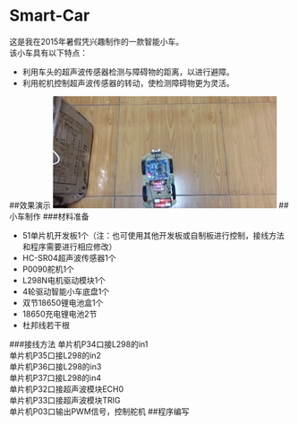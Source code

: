 # Smart-Car
这是我在2015年暑假凭兴趣制作的一款智能小车。  
该小车具有以下特点：  
* 利用车头的超声波传感器检测与障碍物的距离，以进行避障。  
* 利用舵机控制超声波传感器的转动，使检测障碍物更为灵活。

##效果演示
![car](https://github.com/Jason-Flash/Smart-Car/blob/master/image/SmartCar.gif)
##小车制作
###材料准备
* 51单片机开发板1个（注：也可使用其他开发板或自制板进行控制，接线方法和程序需要进行相应修改）  
* HC-SR04超声波传感器1个  
* P0090舵机1个  
* L298N电机驱动模块1个  
* 4轮驱动智能小车底盘1个  
* 双节18650锂电池盒1个
* 18650充电锂电池2节  
* 杜邦线若干根

###接线方法
单片机P34口接L298的in1  
单片机P35口接L298的in2  
单片机P36口接L298的in3  
单片机P37口接L298的in4  
单片机P32口接超声波模块ECH0  
单片机P33口接超声波模块TRIG  
单片机P03口输出PWM信号，控制舵机
##程序编写
